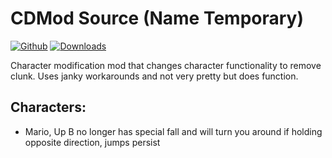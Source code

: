 # CDMod Source (Name Temporary)

[![Github](https://img.shields.io/github/v/release/Nadia8666/CRMod?include_prereleases)](https://github.com/Nadia8666/CRMod/releases/latest) [![Downloads](https://img.shields.io/github/downloads/Nadia8666/CRMod/total.svg)](https://github.com/Nadia8666/CRMod/releases/latest)

Character modification mod that changes character functionality to remove clunk.
Uses janky workarounds and not very pretty but does function.

## Characters:

- Mario, Up B no longer has special fall and will turn you around if holding opposite direction, jumps persist